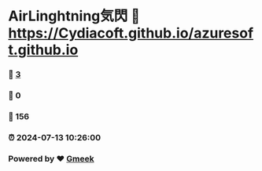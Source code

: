 # AirLinghtning気閃 :link: https://Cydiacoft.github.io/azuresoft.github.io 
### :page_facing_up: [3](https://Cydiacoft.github.io/azuresoft.github.io/tag.html) 
### :speech_balloon: 0 
### :hibiscus: 156 
### :alarm_clock: 2024-07-13 10:26:00 
### Powered by :heart: [Gmeek](https://github.com/Meekdai/Gmeek)
